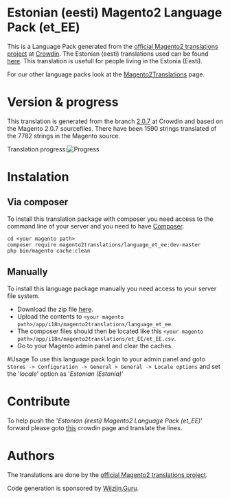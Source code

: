 # Estonian (eesti) Magento2 Language Pack (et_EE)
This is a Language Pack generated from the [official Magento2 translations project](https://crowdin.com/project/magento-2) at [Crowdin](https://crowdin.com).
The Estonian (eesti) translations used can be found [here](https://crowdin.com/project/magento-2/et).
This translation is usefull for people living in the Estonia (Eesti).

For our other language packs look at the [Magento2Translations](http://magento2translations.github.io/) page.

# Version & progress
This translation is generated from the branch [2.0.7](https://crowdin.com/project/magento-2/et#/2.0.7) at Crowdin and based on the Magento 2.0.7 sourcefiles.
There have been  1590 strings translated of the 7782 strings in the Magento source.

Translation progress:![Progress](http://progressed.io/bar/20)

# Instalation
## Via composer
To install this translation package with composer you need access to the command line of your server and you need to have [Composer](https://getcomposer.org).
```
cd <your magento path>
composer require magento2translations/language_et_ee:dev-master
php bin/magento cache:clean
```
## Manually
To install this language package manually you need access to your server file system.
* Download the zip file [here](https://github.com/Magento2Translations/language_et_ee/archive/master.zip).
* Upload the contents to `<your magento path>/app/i18n/magento2translations/language_et_ee`.
* The composer files should then be located like this `<your magento path>/app/i18n/magento2translations/et_EE/et_EE.csv`.
* Go to your Magento admin panel and clear the caches.

#Usage
To use this language pack login to your admin panel and goto `Stores -> Configuration -> General > General -> Locale options` and set the '*locale*' option as '*Estonian (Estonia)*'

# Contribute
To help push the '*Estonian (eesti) Magento2 Language Pack (et_EE)*' forward please goto [this](https://crowdin.com/project/magento-2/et) crowdin page and translate the lines.

# Authors
The translations are done by the [official Magento2 translations project](https://crowdin.com/project/magento-2).

Code generation is sponsored by [Wijzijn.Guru](http://www.wijzijn.guru/).